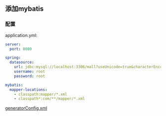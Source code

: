 ## 添加mybatis

### 配置

application.yml:                
```yaml
server:
  port: 8080

spring:
  datasource:
    url: jdbc:mysql://localhost:3306/mall?useUnicode=true&characterEncoding=utf-8&serverTimezone=Asia/Shanghai
    username: root
    password: root

mybatis:
  mapper-locations:
    - classpath:mapper/*.xml
    - classpath*:com/**/mapper/*.xml
```

[generatorConfig.xml](./src/main/resources/generatorConfig.xml)                


